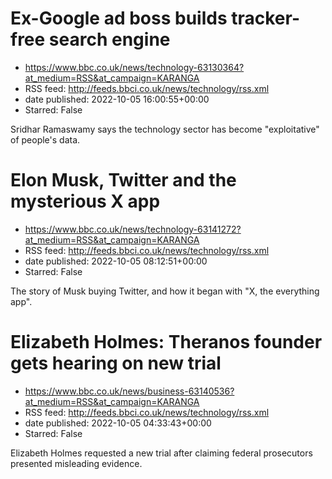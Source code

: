 # Ex-Google ad boss builds tracker-free search engine
 - https://www.bbc.co.uk/news/technology-63130364?at_medium=RSS&at_campaign=KARANGA
 - RSS feed: http://feeds.bbci.co.uk/news/technology/rss.xml
 - date published: 2022-10-05 16:00:55+00:00
 - Starred: False

Sridhar Ramaswamy says the technology sector has become "exploitative" of people's data.

# Elon Musk, Twitter and the mysterious X app
 - https://www.bbc.co.uk/news/technology-63141272?at_medium=RSS&at_campaign=KARANGA
 - RSS feed: http://feeds.bbci.co.uk/news/technology/rss.xml
 - date published: 2022-10-05 08:12:51+00:00
 - Starred: False

The story of Musk buying Twitter, and how it began with "X, the everything app".

# Elizabeth Holmes: Theranos founder gets hearing on new trial
 - https://www.bbc.co.uk/news/business-63140536?at_medium=RSS&at_campaign=KARANGA
 - RSS feed: http://feeds.bbci.co.uk/news/technology/rss.xml
 - date published: 2022-10-05 04:33:43+00:00
 - Starred: False

Elizabeth Holmes requested a new trial after claiming federal prosecutors presented misleading evidence.
